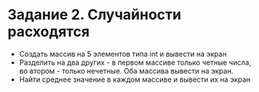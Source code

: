 # Задание 2. Случайности расходятся
- Создать массив на 5 элементов типа int и вывести на экран
- Разделить на два других - в первом массиве только четные числа, во втором - только нечетные. Оба массива вывести на экран.
- Найти среднее значение в каждом массивe и вывести их на экран
